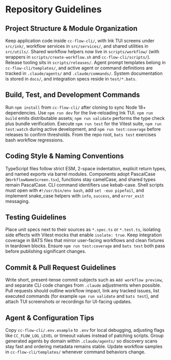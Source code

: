 # Repository Guidelines

## Project Structure & Module Organization
Keep application code inside `cc-flow-cli/`, with Ink TUI screens under `src/ink/`, workflow services in `src/services/`, and shared utilities in `src/utils/`. Shared workflow helpers now live in `scripts/workflow/` (with wrappers in `scripts/create-workflow.sh` and `cc-flow-cli/scripts/`). Release tooling sits in `scripts/releases/`. Agent prompt templates belong in `cc-flow-cli/templates/`, and active agent or command definitions are tracked in `.claude/agents/` and `.claude/commands/`. System documentation is stored in `docs/`, and integration specs reside in `test/*.bats`.

## Build, Test, and Development Commands
Run `npm install` from `cc-flow-cli/` after cloning to sync Node 18+ dependencies. Use `npm run dev` for the live-reloading Ink TUI. `npm run build` emits distributable assets; `npm run validate` performs the type check plus bundle verification. Execute `npm run test` for the Vitest suite, `npm run test:watch` during active development, and `npm run test:coverage` before releases to confirm thresholds. From the repo root, `bats test` exercises bash workflow regressions.

## Coding Style & Naming Conventions
TypeScript files follow strict ESM, 2-space indentation, explicit return types, and named exports via barrel modules. Components adopt PascalCase (`WorkflowNameScreen.tsx`), functions stay camelCase, and shared types remain PascalCase. CLI command identifiers use kebab-case. Shell scripts must open with `#!/usr/bin/env bash`, add `set -euo pipefail`, and implement snake_case helpers with `info`, `success`, and `error_exit` messaging.

## Testing Guidelines
Place unit specs next to their sources as `*.spec.ts` or `*.test.ts`, isolating side effects with Vitest mocks that enable `isolate: true`. Keep integration coverage in BATS files that mirror user-facing workflows and clean fixtures in teardown blocks. Ensure `npm run test:coverage` and `bats test` both pass before publishing significant changes.

## Commit & Pull Request Guidelines
Write short, present-tense commit subjects such as `Add workflow preview`, and separate CLI code changes from `.claude` adjustments when possible. Pull requests should outline workflow impact, link any tracked issues, list executed commands (for example `npm run validate` and `bats test`), and attach TUI screenshots or recordings for UI-facing updates.

## Agent & Configuration Tips
Copy `cc-flow-cli/.env.example` to `.env` for local debugging, adjusting flags like `CC_FLOW_LOG_LEVEL` or timeout values instead of patching scripts. Group generated agents by domain within `.claude/agents/` so discovery scans stay fast and ordering metadata remains stable. Update workflow samples in `cc-flow-cli/templates/` whenever command behaviors change.
